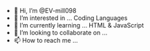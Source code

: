 - 👋 Hi, I’m @EV-mill098
- 👀 I’m interested in ... Coding Languages
- 🌱 I’m currently learning ... HTML & JavaScript
- 💞️ I’m looking to collaborate on ...
- 📫 How to reach me ...

<!---
EV-mill098/EV-mill098 is a ✨ special ✨ repository because its `README.md` (this file) appears on your GitHub profile.
You can click the Preview link to take a look at your changes.
--->
